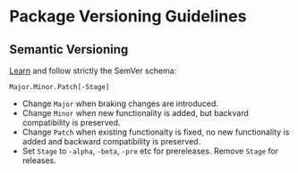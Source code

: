 # Package Versioning Guidelines

## Semantic Versioning

[Learn](https://semver.org/spec/v2.0.0.html) and follow strictly the SemVer schema:

    Major.Minor.Patch[-Stage]

* Change `Major` when braking changes are introduced.
* Change `Minor` when new functionality is added, but backvard compatibility is preserved.
* Change `Patch` when existing functionalty is fixed, no new functionality is added 
  and backward compatibility is preserved.
* Set `Stage` to `-alpha`, `-beta`, `-pre` etc for prereleases. Remove `Stage` for releases.


